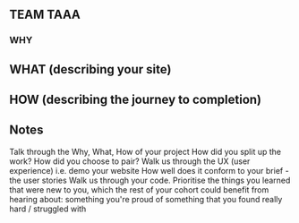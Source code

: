 ## TEAM TAAA


### WHY


## WHAT (describing your site)


## HOW (describing the journey to completion)



## Notes

Talk through the Why, What, How of your project
How did you split up the work?
How did you choose to pair?
Walk us through the UX (user experience) i.e. demo your website
How well does it conform to your brief - the user stories
Walk us through your code. Prioritise the things you learned that were new to you, which the rest of your cohort could benefit from hearing about:
something you're proud of
something that you found really hard / struggled with
